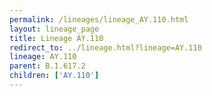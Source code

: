 ```yaml
---
permalink: /lineages/lineage_AY.110.html
layout: lineage_page
title: Lineage AY.110
redirect_to: ../lineage.html?lineage=AY.110
lineage: AY.110
parent: B.1.617.2
children: ['AY.110']
---
```

